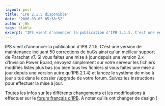```yaml
---
layout: post
title: 'IPB 2.1.5 disponible'
date: '2006-03-05 05:38:52'
author: j0k
tags: blabla
excerpt: "IPS vient d'annoncer la publication d'IPB 2.1.5. C'est une version de maintenance incluant 50 corrections de buGs ainsi qu'un meilleur support de Parachat v7.     \nSi vous faites une mise à jour depuis une version 2.x d'Invision Power Board, envoyez simplement sur votre serveur les fichiers modifiés listés plus bas (ou bien tous les fichiers si vous faites une      …"
---
```


IPS vient d'annoncer la publication d'IPB 2.1.5. C'est une version de maintenance incluant 50 corrections de buGs ainsi qu'un meilleur support de Parachat v7.
Si vous faites une mise à jour depuis une version 2.x d'Invision Power Board, envoyez simplement sur votre serveur les fichiers modifiés listés plus bas (ou bien tous les fichiers si vous faites une mise à jour depuis une version autre qu'IPB 2.1.4) et lancez le système de mise à jour situé dans le dossier /upgrade de votre forum. Suivez les instructions pour effectuer la mise à jour.

Toutes les infos sur les différents changements et les modifications à effectuer sur le [forum français d'IPB](http://forums.invisionboard.fr/index.php?showtopic=23642). A noter qu'ils ont changer de design !
